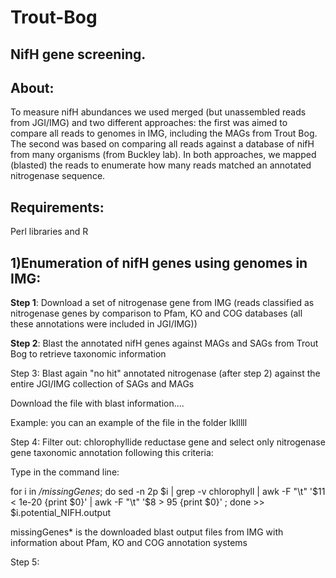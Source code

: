 # Trout-Bog
## NifH gene screening.

## About:
To measure nifH abundances we used merged (but unassembled reads from JGI/IMG) and two different approaches:  the first was aimed to compare all reads to genomes in IMG, including the MAGs from Trout Bog. The second was based on comparing all reads against a database of nifH from many organisms (from Buckley lab). In both approaches, we mapped (blasted) the reads to enumerate how many reads matched an annotated nitrogenase sequence. 
 

## Requirements:
Perl libraries and R

## 1)Enumeration of nifH genes using genomes in IMG:

**Step 1**:  Download a set of nitrogenase gene from IMG (reads classified as nitrogenase genes by comparison to Pfam, KO and COG databases (all these annotations were included in JGI/IMG))

**Step 2**: Blast the annotated nifH genes against MAGs and SAGs from Trout Bog to retrieve taxonomic information

Step 3: Blast again "no hit" annotated nitrogenase (after step 2) against the entire JGI/IMG collection of SAGs and MAGs 

Download the file with blast information....

Example: you can an example of the file in the folder lklllll

Step 4: Filter out: chlorophyllide reductase gene and select only nitrogenase gene taxonomic annotation following this criteria:  

Type in the command line:

for i in */missingGenes*; do sed -n 2p $i | grep -v chlorophyll | awk  -F "\t" '$11 < 1e-20  {print $0}' |  awk  -F "\t" '$8 > 95  {print $0}' ; done >> $i.potential_NIFH.output


missingGenes* is the downloaded blast output files from IMG with information about Pfam, KO and COG annotation systems

Step 5: 








